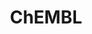 ---
bigquery: https://console.cloud.google.com/bigquery?p=patents-public-data&d=ebi_chembl&page=dataset
citation: '"The ChEMBL database in 2017." Anna Gaulton, Anne Hersey, Michał Nowotka,
  A Patrícia Bento, Jon Chambers, David Mendez, Prudence Mutowo, Francis Atkinson,
  Louisa J Bellis, Elena Cibrián-Uhalte, Mark Davies, Nathan Dedman, Anneli Karlsson,
  María Paula Magariños, John P Overington, George Papadatos, Ines Smit, Andrew R
  Leach Nucleic acids Research (2017) 45 (Database Issue), D945-D954'
contributors: European Bioinformatics Institute
cost: None
description: ChEMBL Data is a manually curated database of small molecules used in
  drug discovery, including information about existing patented drugs.
documentation: 'schema: https://www.ebi.ac.uk/chembl/db_schema


  '
last_edit: 04/07/2022, 23:43:28
location: https://console.cloud.google.com/marketplace/product/google_patents_public_datasets/chembl
maintained_by: EMBL-EBI, an outstation of European Molecular Biology Laboratory
related_publications: '

  ChEMBL: towards direct deposition of bioassay data.


  Mendez D, Gaulton A, Bento AP, Chambers J, De Veij M, Félix E, Magariños MP, Mosquera
  JF, Mutowo P, Nowotka M, Gordillo-Marañón M, Hunter F, Junco L, Mugumbate G, Rodriguez-Lopez
  M, Atkinson F, Bosc N, Radoux CJ, Segura-Cabrera A, Hersey A, Leach AR.


  — Nucleic Acids Res. 2019; 47(D1):D930-D940. doi: 10.1093/nar/gky1075

  '
schema_fields:
- ap_id
- protein_class_id
- pathway_id
- label
- patent_no
- withdrawn_flag
- metabolite_record_id
- data_validity_comment
- cell_name
- start_position
- cx_logd
- mol_frac_id
- parent_id
- src_compound_id
- met_conversion
- lle
- ref_url
- enzyme_tid
- parent_molregno
- parent_type
- bao_format
- cellosaurus_id
- ddd_comment
- assay_id
- assay_strain
- curated_by
- assay_param_id
- db_version
- usan_year
- normal_range_min
- level4
- warnref_id
- record_id
- ad_type
- chembl_id
- topical
- drug_record_id
- src_description
- stem
- pubmed_id
- mc_target_name
- published_units
- l6
- stat
- standard_inchi_key
- standard_inchi
- version
- ddd_units
- mw_freebase
- doi
- strength
- chebi_par_id
- applicant_full_name
- met_id
- target_desc
- qudt_units
- who_extra
- acd_logd
- l7
- pathway_key
- upper_value
- end_position
- abstract
- protein_class_synonym
- targrel_id
- warning_country
- met_comment
- drug_substance_flag
- priority
- aspect
- smid
- status
- hbd
- psa
- domain_description
- set_name
- level3
- first_in_class
- title
- assay_desc
- cell_source_tax_id
- alert_name
- ddd_id
- usan_stem
- src_short_name
- value
- path
- assay_tissue
- level5
- activity_count
- frac_class_id
- standard_flag
- previous_company
- cl_lincs_id
- action_type
- confidence_score
- domain_name
- mw_monoisotopic
- res_stem_id
- stem_class
- withdrawn_year
- patent_expire_date
- irac_class_id
- parenteral
- drug_product_flag
- l3
- therapeutic_flag
- helm_notation
- natural_product
- description
- tissue_id
- result_flag
- tid_fixed
- hrac_class_id
- job_id
- ingredient
- mc_tax_id
- trade_name
- component_type
- ass_cls_map_id
- issue
- homologue
- num_alerts
- pref_name
- protein_class_desc
- uo_units
- standard_units
- updated_by
- withdrawn_class
- efo_term
- frac_code
- std_act_id
- name
- definition
- prodrug
- dosage_form
- site_residues
- idx
- cidx
- accession
- innovator_company
- molecular_species
- l1
- withdrawn_reason
- component_synonym
- bao_id
- component_id
- level1_description
- mechanism_of_action
- related_tid
- year
- sei
- oc_id
- activity_id
- cx_most_apka
- tid
- confidence
- journal
- aidx
- caloha_id
- acd_logp
- qed_weighted
- assay_subcellular_fraction
- volume
- black_box_warning
- parameter_value
- drugind_id
- target_type
- atc_code
- entity_id
- cell_source_organism
- aromatic_rings
- molecule_type
- warning_type
- approval_date
- entity_type
- creation_date
- published_value
- rgid
- ro3_pass
- formulation_id
- num_ro5_violations
- uberon_id
- comp_go_id
- co_stem_id
- standard_relation
- src_assay_id
- relationship
- comp_class_id
- source
- authors
- inorganic_flag
- annotation
- synonyms
- mec_id
- warning_description
- ref_type
- dosed_ingredient
- as_id
- tbl
- product_id
- pchembl_value
- site_id
- l5
- alogp
- go_id
- oral
- prod_pat_id
- compsyn_id
- submission_date
- doc_type
- syn_type
- compound_name
- normal_range_max
- updated_on
- rtb
- actsm_id
- direct_interaction
- curation_comment
- parameter_type
- molsyn_id
- last_page
- major_class
- units
- potential_duplicate
- l8
- cell_description
- availability_type
- ridx
- bto_id
- alert_set_id
- level2_description
- level2
- published_relation
- acd_most_apka
- who_name
- disease_efficacy
- type
- assay_tax_id
- hba_lipinski
- prediction_method
- smarts
- binding_site_comment
- mecref_id
- mesh_heading
- relation
- full_molformula
- subgroup
- num_lipinski_ro5_violations
- parent_go_id
- country
- compd_id
- route
- targcomp_id
- site_name
- cpd_str_alert_id
- log_id
- standard_value
- standard_type
- research_stem
- acd_most_bpka
- organism
- indication_class
- standard_upper_value
- comments
- first_approval
- efo_id
- standard_text_value
- src_id
- target_mapping
- mol_hrac_id
- company
- irac_code
- publication_number
- ref_id
- orig_description
- db_source
- mutation
- level1
- cell_source_tissue
- assay_class_id
- warning_year
- usan_stem_definition
- compound_key
- toid
- active_molregno
- l2
- mol_atc_id
- species_group_flag
- molfile
- patent_id
- activity_comment
- assay_cell_type
- published_type
- l4
- class_level
- full_mwt
- cx_most_bpka
- metref_id
- domain_type
- downgraded
- molregno
- mc_target_accession
- assay_source
- isoform
- patent_use_code
- nda_type
- warning_id
- le
- chirality
- polymer_flag
- assay_type
- doc_id
- heavy_atoms
- alert_id
- class_type
- delist_flag
- level4_description
- cell_id
- tax_id
- clo_id
- first_page
- mechanism_comment
- last_active
- mc_organism
- text_value
- active_ingredient
- bao_endpoint
- usan_substem
- enzyme_name
- max_phase
- domain_id
- cell_ontology_id
- mol_irac_id
- level3_description
- hba
- max_phase_for_ind
- cx_logp
- relationship_type
- selectivity_comment
- substrate_record_id
- short_name
- sequence
- usan_stem_id
- ddd_admr
- assay_test_type
- mc_target_type
- indref_id
- warning_class
- variant_id
- hrac_code
- hbd_lipinski
- withdrawn_country
- mesh_id
- canonical_smiles
- sequence_md5sum
- assay_category
- structure_type
- predbind_id
- source_domain_id
- sitecomp_id
- protclasssyn_id
- assay_organism
- biocomp_id
- ddd_value
- molecular_mechanism
- relationship_desc
- bei
shortname: chembl
tags:
- biotechnology
- health
- chemical
- bioinformatics
- medical
terms_of_use: CC BY-SA 3.0
title: ChEMBL
uuid: e232a192-965c-4ec9-904c-155b6dfe56c5
---